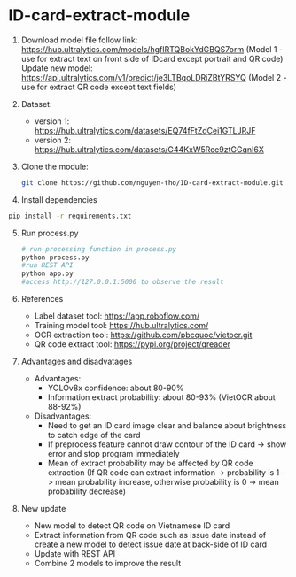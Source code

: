 # ID-card-extract-module
1. Download model file follow link: https://hub.ultralytics.com/models/hgfIRTQBokYdGBQS7orm (Model 1 - use for extract text on front side of IDcard except portrait and QR code) 
   Update new model: https://api.ultralytics.com/v1/predict/je3LTBqoLDRiZBtYRSYQ (Model 2 - use for extract QR code except text fields)
   
2. Dataset:
   - version 1: https://hub.ultralytics.com/datasets/EQ74fFtZdCei1GTLJRJF
   - version 2: https://hub.ultralytics.com/datasets/G44KxW5Rce9ztGGqnI6X
3. Clone the module:
   ```sh
   git clone https://github.com/nguyen-tho/ID-card-extract-module.git
   ```
4. Install dependencies
 ```sh
 pip install -r requirements.txt
 ```   
5. Run process.py
   ```sh
   # run processing function in process.py
   python process.py
   #run REST API
   python app.py
   #access http://127.0.0.1:5000 to observe the result
   ```

6. References
   - Label dataset tool: https://app.roboflow.com/
   - Training model tool: https://hub.ultralytics.com/
   - OCR extraction tool: https://github.com/pbcquoc/vietocr.git
   - QR code extract tool: https://pypi.org/project/qreader

7. Advantages and disadvatages
   - Advantages:
     * YOLOv8x confidence: about 80-90%
     * Information extract probability: about 80-93% (VietOCR about 88-92%)
   - Disadvantages:
     * Need to get an ID card image clear and balance about brightness to catch edge of the card
     * If preprocess feature cannot draw contour of the ID card -> show error and stop program immediately
     * Mean of extract probability may be affected by QR code extraction (If QR code can extract information -> probability is 1 -> mean probability increase, otherwise probability is 0 -> mean probability decrease)
8. New update
   - New model to detect QR code on Vietnamese ID card
   - Extract information from QR code such as issue date instead of create a new model to detect issue date at back-side of ID card
   - Update with REST API
   - Combine 2 models to improve the result
   
